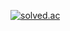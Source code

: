 [![solved.ac](http://mazassumnida.wtf/api/v2/generate_badge?boj=changhoi0522)](https://solved.ac/changhoi0522)
